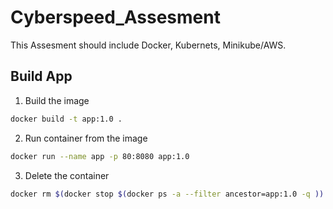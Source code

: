 # Cyberspeed_Assesment
This Assesment should include Docker, Kubernets, Minikube/AWS.

## Build App
1. Build the image
```bash
docker build -t app:1.0 .
```
2. Run container from the image
```bash
docker run --name app -p 80:8080 app:1.0
```
3. Delete the container
```bash
docker rm $(docker stop $(docker ps -a --filter ancestor=app:1.0 -q ))
```